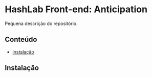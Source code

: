 HashLab Front-end: Anticipation
======================

Pequena descrição do repositório.

## Conteúdo

- [Instalação](#instalação)

## Instalação
